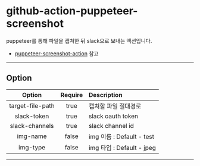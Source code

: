 # github-action-puppeteer-screenshot

puppeteer를 통해 파일을 캡쳐한 뒤 slack으로 보내는 액션입니다.

- [puppeteer-screenshot-action](https://github.com/lannonbr/puppeteer-screenshot-action) 참고

---

## Option

|      Option      | Require | Description               |
| :--------------: | :-----: | :------------------------ |
| target-file-path |  true   | 캡쳐할 파일 절대경로      |
|   slack-token    |  true   | slack oauth token         |
|  slack-channels  |  true   | slack channel id          |
|     img-name     |  false  | img 이름 : Default - test |
|     img-type     |  false  | img 타입 : Default - jpeg |

---
